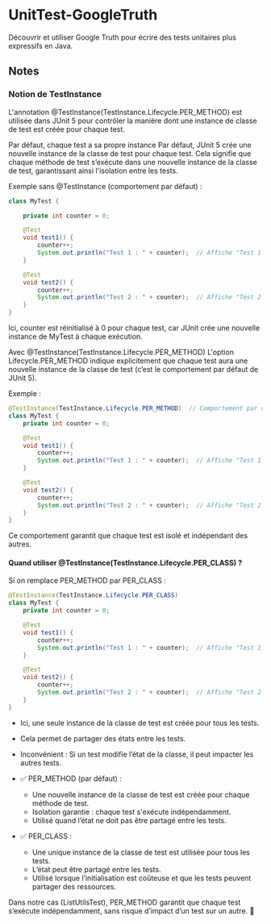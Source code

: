 # UnitTest-GoogleTruth
Découvrir et utiliser Google Truth pour écrire des tests unitaires plus expressifs en Java.

## Notes

### Notion de TestInstance
L'annotation @TestInstance(TestInstance.Lifecycle.PER_METHOD) est utilisée dans JUnit 5 pour contrôler la manière dont une instance de classe de test est créée pour chaque test.

Par défaut, chaque test a sa propre instance
Par défaut, JUnit 5 crée une nouvelle instance de la classe de test pour chaque test. Cela signifie que chaque méthode de test s’exécute dans une nouvelle instance de la classe de test, garantissant ainsi l'isolation entre les tests.

Exemple sans @TestInstance (comportement par défaut) :
```java
class MyTest {

    private int counter = 0;

    @Test
    void test1() {
        counter++;
        System.out.println("Test 1 : " + counter);  // Affiche "Test 1 : 1"
    }

    @Test
    void test2() {
        counter++;
        System.out.println("Test 2 : " + counter);  // Affiche "Test 2 : 1" (nouvelle instance)
    }
}
```
Ici, counter est réinitialisé à 0 pour chaque test, car JUnit crée une nouvelle instance de MyTest à chaque exécution.

Avec @TestInstance(TestInstance.Lifecycle.PER_METHOD)
L'option Lifecycle.PER_METHOD indique explicitement que chaque test aura une nouvelle instance de la classe de test (c’est le comportement par défaut de JUnit 5).

Exemple :
```java
@TestInstance(TestInstance.Lifecycle.PER_METHOD)  // Comportement par défaut
class MyTest {
    private int counter = 0;

    @Test
    void test1() {
        counter++;
        System.out.println("Test 1 : " + counter);  // Affiche "Test 1 : 1"
    }

    @Test
    void test2() {
        counter++;
        System.out.println("Test 2 : " + counter);  // Affiche "Test 2 : 1" (nouvelle instance)
    }
}
```

Ce comportement garantit que chaque test est isolé et indépendant des autres.

#### Quand utiliser @TestInstance(TestInstance.Lifecycle.PER_CLASS) ?
Si on remplace PER_METHOD par PER_CLASS :
```java
@TestInstance(TestInstance.Lifecycle.PER_CLASS)
class MyTest {
    private int counter = 0;

    @Test
    void test1() {
        counter++;
        System.out.println("Test 1 : " + counter);  // Affiche "Test 1 : 1"
    }

    @Test
    void test2() {
        counter++;
        System.out.println("Test 2 : " + counter);  // Affiche "Test 2 : 2"
    }
}
```

- Ici, une seule instance de la classe de test est créée pour tous les tests.
- Cela permet de partager des états entre les tests.
- Inconvénient : Si un test modifie l’état de la classe, il peut impacter les autres tests.

- ✅ PER_METHOD (par défaut) :
    - Une nouvelle instance de la classe de test est créée pour chaque méthode de test.
    - Isolation garantie : chaque test s'exécute indépendamment.
    - Utilisé quand l’état ne doit pas être partagé entre les tests.

- ✅ PER_CLASS :
    - Une unique instance de la classe de test est utilisée pour tous les tests.
    - L’état peut être partagé entre les tests.
    - Utilisé lorsque l’initialisation est coûteuse et que les tests peuvent partager des ressources.

Dans notre cas (ListUtilsTest), PER_METHOD garantit que chaque test s’exécute indépendamment, sans risque d’impact d’un test sur un autre. 🚀
